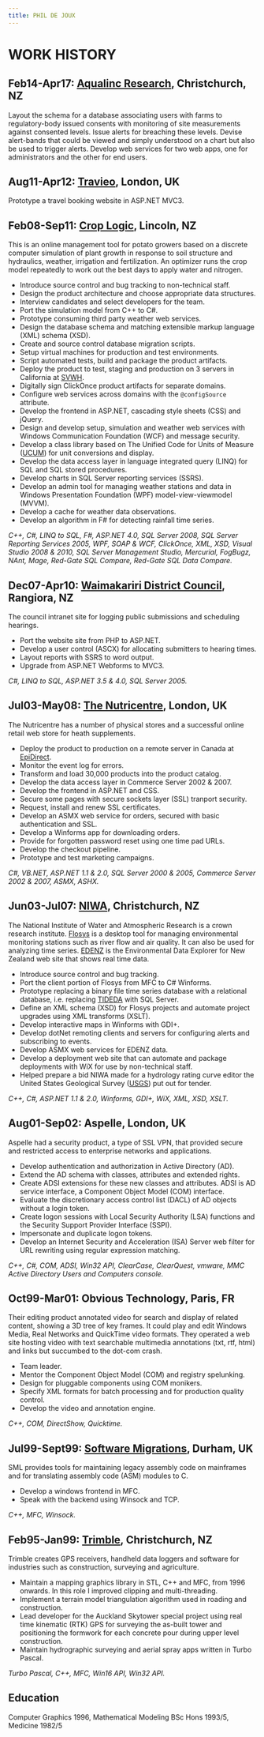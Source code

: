 ```yaml
---
title: PHIL DE JOUX
---
```


# WORK HISTORY

## Feb14-Apr17: [Aqualinc Research](http://www.aqualinc.co.nz), Christchurch, NZ

Layout the schema for a database associating users with farms to
regulatory-body issued consents with monitoring of site measurements against
consented levels. Issue alerts for breaching these levels. Devise alert-bands
that could be viewed and simply understood on a chart but also be used to
trigger alerts. Develop web services for two web apps, one for administrators
and the other for end users.

## Aug11-Apr12: [Travieo](http://www.travieo.com), London, UK

Prototype a travel booking website in ASP.NET MVC3.

## Feb08-Sep11: [Crop Logic](http://www.croplogic.com), Lincoln, NZ

This is an online management tool for potato growers based on a discrete
computer simulation of plant growth in response to soil structure and
hydraulics, weather, irrigation and fertilization. An optimizer runs the crop
model repeatedly to work out the best days to apply water and nitrogen.

* Introduce source control and bug tracking to non-technical staff.
* Design the product architecture and choose appropriate data structures.
* Interview candidates and select developers for the team.
* Port the simulation model from C++ to C#.
* Prototype consuming third party weather web services.
* Design the database schema and matching extensible markup language (XML)
  schema (XSD).
* Create and source control database migration scripts.
* Setup virtual machines for production and test environments.
* Script automated tests, build and package the product artifacts.
* Deploy the product to test, staging and production on 3 servers in California
  at [SVWH](http://www.svwh.net/).
* Digitally sign ClickOnce product artifacts for separate domains.
* Configure web services across domains with the `@configSource` attribute.
* Develop the frontend in ASP.NET, cascading style sheets (CSS) and jQuery.
* Design and develop setup, simulation and weather web services with Windows
  Communication Foundation (WCF) and message security.
* Develop a class library based on The Unified Code for Units of Measure
  ([UCUM](http://unitsofmeasure.org/)) for unit conversions and display.
* Develop the data access layer in language integrated query (LINQ) for SQL and
  SQL stored procedures.
* Develop charts in SQL Server reporting services (SSRS).
* Develop an admin tool for managing weather stations and data in Windows
  Presentation Foundation (WPF) model-view-viewmodel (MVVM).
* Develop a cache for weather data observations.
* Develop an algorithm in F# for detecting rainfall time series.

*C++, C#, LINQ to SQL, F#, ASP.NET 4.0, SQL Server 2008, SQL Server Reporting
Services 2005, WPF, SOAP & WCF, ClickOnce, XML, XSD, Visual Studio 2008 & 2010,
SQL Server Management Studio, Mercurial, FogBugz, NAnt, Mage, Red-Gate SQL
Compare, Red-Gate SQL Data Compare.*

## Dec07-Apr10: [Waimakariri District Council](http://www.waimakariri.govt.nz), Rangiora, NZ

The council intranet site for logging public submissions and scheduling
hearings.

* Port the website site from PHP to ASP.NET.
* Develop a user control (ASCX) for allocating submitters to hearing times.
* Layout reports with SSRS to word output.
* Upgrade from ASP.NET Webforms to MVC3.

*C#, LINQ to SQL, ASP.NET 3.5 & 4.0, SQL Server 2005.*

## Jul03-May08: [The Nutricentre](http://www.nutricentre.com), London, UK

The Nutricentre has a number of physical stores and a successful online retail
web store for heath supplements.

* Deploy the product to production on a remote server in Canada at
  [EpiDirect](http://www.epidirect.com/).
* Monitor the event log for errors.
* Transform and load 30,000 products into the product catalog.
* Develop the data access layer in Commerce Server 2002 & 2007.
* Develop the frontend in ASP.NET and CSS.
* Secure some pages with secure sockets layer (SSL) tranport security.
* Request, install and renew SSL certificates.
* Develop an ASMX web service for orders, secured with basic authentication and
  SSL.
* Develop a Winforms app for downloading orders.
* Provide for forgotten password reset using one time pad URLs.
* Develop the checkout pipeline.
* Prototype and test marketing campaigns.

*C#, VB.NET, ASP.NET 1.1 & 2.0, SQL Server 2000 & 2005, Commerce Server 2002
& 2007, ASMX, ASHX.*

## Jun03-Jul07: [NIWA](http://www.niwa.co.nz), Christchurch, NZ

The National Institute of Water and Atmospheric Research is a crown research
institute.  [Flosys](http://www.niwa.co.nz/software/flosys) is a desktop tool
for managing environmental monitoring stations such as river flow and air
quality. It can also be used for analyzing time series.
[EDENZ](http://edenz.niwa.co.nz) is the Environmental Data Explorer for New
Zealand web site that shows real time data.

* Introduce source control and bug tracking.
* Port the client portion of Flosys from MFC to C# Winforms.
* Prototype replacing a binary file time series database with a relational
  database, i.e. replacing
  [TIDEDA](http://www.niwa.co.nz/software/tideda-time-dependent-data) with SQL
  Server.
* Define an XML schema (XSD) for Flosys projects and automate project upgrades
  using XML transforms (XSLT).
* Develop interactive maps in Winforms with GDI+.
* Develop dotNet remoting clients and servers for configuring alerts and
  subscribing to events.
* Develop ASMX web services for EDENZ data.
* Develop a deployment web site that can automate and package deployments with
  WiX for use by non-technical staff. 
* Helped prepare a bid NIWA made for a hydrology rating curve editor the United
  States Geological Survey ([USGS](http://www.usgs.gov/)) put out for tender.

*C++, C#, ASP.NET 1.1 & 2.0, Winforms, GDI+, WiX, XML, XSD, XSLT.*

## Aug01-Sep02: Aspelle, London, UK

Aspelle had a security product, a type of SSL VPN, that provided secure and
restricted access to enterprise networks and applications.

* Develop authentication and authorization in Active Directory (AD).
* Extend the AD schema with classes, attributes and extended rights.
* Create ADSI extensions for these new classes and attributes. ADSI is AD
  service interface, a Component Object Model (COM) interface.
* Evaluate the discretionary access control list (DACL) of AD objects without
  a login token.
* Create logon sessions with Local Security Authority (LSA) functions and the
  Security Support Provider Interface (SSPI).
* Impersonate and duplicate logon tokens.
* Develop an Internet Security and Acceleration (ISA) Server web filter for URL
  rewriting using regular expression matching.

*C++, C#, COM, ADSI, Win32 API, ClearCase, ClearQuest, vmware, MMC Active
Directory Users and Computers console.*

## Oct99-Mar01: Obvious Technology, Paris, FR

Their editing product annotated video for search and display of related
content, showing a 3D tree of key frames. It could play and edit Windows Media,
Real Networks and QuickTime video formats. They operated a web site hosting
video with text searchable multimedia annotations (txt, rtf, html) and links
but succumbed to the dot-com crash.

* Team leader.
* Mentor the Component Object Model (COM) and registry spelunking.
* Design for pluggable components using COM monikers.
* Specify XML formats for batch processing and for production quality control.
* Develop the video and annotation engine.

*C++, COM, DirectShow, Quicktime.*

## Jul99-Sept99: [Software Migrations](http://www.smltd.com), Durham, UK

SML provides tools for maintaining legacy assembly code on mainframes and for
translating assembly code (ASM) modules to C.

* Develop a windows frontend in MFC.
* Speak with the backend using Winsock and TCP.

*C++, MFC, Winsock.*

## Feb95-Jan99: [Trimble](http://www.trimble.com), Christchurch, NZ

Trimble creates GPS receivers, handheld data loggers and software for
industries such as construction, surveying and agriculture.

* Maintain a mapping graphics library in STL, C++ and MFC, from 1996 onwards.
  In this role I improved clipping and multi-threading.
* Implement a terrain model triangulation algorithm used in roading and
  construction.
* Lead developer for the Auckland Skytower special project using real time
  kinematic (RTK) GPS for surveying the as-built tower and positioning the
  formwork for each concrete pour during upper level construction.
* Maintain hydrographic surveying and aerial spray apps written in Turbo
  Pascal.

*Turbo Pascal, C++, MFC, Win16 API, Win32 API.*

## Education

Computer Graphics 1996, Mathematical Modeling BSc Hons 1993/5, Medicine 1982/5
